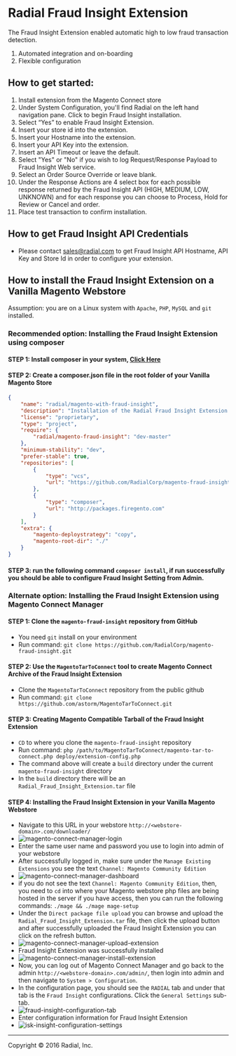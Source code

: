 # Radial Fraud Insight Extension

The Fraud Insight Extension enabled automatic high to low fraud transaction detection.

1. Automated integration and on-boarding
1. Flexible configuration

## How to get started:

1. Install extension from the Magento Connect store
1. Under System Configuration, you'll find Radial on the left hand navigation pane. Click to begin Fraud Insight installation.
1. Select “Yes” to enable Fraud Insight Extension.
1. Insert your store id into the extension.
1. Insert your Hostname into the extension.
1. Insert your API Key into the extension.
1. Insert an API Timeout or leave the default.
1. Select "Yes" or "No" if you wish to log Request/Response Payload to Fraud Insight Web service.
1. Select an Order Source Override or leave blank.
1. Under the Response Actions are 4 select box for each possible response returned by the Fraud Insight API (HIGH, MEDIUM, LOW, UNKNOWN) and for each response you can choose to Process, Hold for Review or Cancel and order.
1. Place test transaction to confirm installation.


## How to get Fraud Insight API Credentials


- Please contact [sales@radial.com](mailto:sales@radial.com) to get Fraud Insight API Hostname, API Key and Store Id in order to configure your extension.


## How to install the Fraud Insight Extension on a Vanilla Magento Webstore


Assumption: you are on a Linux system with `Apache`, `PHP`, `MySQL` and `git` installed.


### Recommended option: Installing the Fraud Insight Extension using composer


#### STEP 1: Install composer in your system, [Click Here](https://getcomposer.org/doc/00-intro.md#installation-linux-unix-osx)


#### STEP 2: Create a composer.json file in the root folder of your Vanilla Magento Store
```json
{
    "name": "radial/magento-with-fraud-insight",
    "description": "Installation of the Radial Fraud Insight Extension in Magento",
    "license": "proprietary",
    "type": "project",
    "require": {
        "radial/magento-fraud-insight": "dev-master"
    },
    "minimum-stability": "dev",
    "prefer-stable": true,
    "repositories": [
        {
            "type": "vcs",
            "url": "https://github.com/RadialCorp/magento-fraud-insight.git"
        },
        {
            "type": "composer",
            "url": "http://packages.firegento.com"
        }
    ],
    "extra": {
        "magento-deploystrategy": "copy",
        "magento-root-dir": "./"
    }
}
```


#### STEP 3: run the following command `composer install`, if run successfully you should be able to configure Fraud Insight Setting from Admin.


### Alternate option: Installing the Fraud Insight Extension using Magento Connect Manager


#### STEP 1: Clone the `magento-fraud-insight` repository from GitHub
- You need `git` install on your environment
- Run command: `git clone https://github.com/RadialCorp/magento-fraud-insight.git`


#### STEP 2: Use the `MagentoTarToConnect` tool to create Magento Connect Archive of the Fraud Insight Extension
- Clone the `MagentoTarToConnect` repository from the public github
- Run command: `git clone https://github.com/astorm/MagentoTarToConnect.git`


#### STEP 3: Creating Magento Compatible Tarball of the Fraud Insight Extension
- `CD` to where you clone the `magento-fraud-insight` repository
- Run command: `php /path/to/MagentoTarToConnect/magento-tar-to-connect.php deploy/extension-config.php`
- The command above will create a `build` directory under the current `magento-fraud-insight` directory
- In the `build` directory there will be an `Radial_Fraud_Insight_Extension.tar` file


#### STEP 4: Installing the Fraud Insight Extension in your Vanilla Magento Webstore
- Navigate to this URL in your webstore `http://<webstore-domain>.com/downloader/`
- ![magento-connect-manager-login](docs/static/magento-connect-manager-login.png)
- Enter the same user name and password you use to login into admin of your webstore
- After successfully logged in, make sure under the `Manage Existing Extensions` you see the text `Channel: Magento Community Edition`
- ![magento-connect-manager-dashboard](docs/static/magento-connect-manager-dashboard.png)
- if you do not see the text `Channel: Magento Community Edition`, then, you need to `cd` into where your Magento webstore php files are being hosted in the server if you have access, then you can run the following commands: `./mage && ./mage mage-setup`
- Under the `Direct package file upload` you can browse and upload the `Radial_Fraud_Insight_Extension.tar` file, then click the upload button and after successfully uploaded the Fraud Insight Extension you can click on the refresh button.
- ![magento-connect-manager-upload-extension](docs/static/magento-connect-manager-upload-extension.png)
- Fraud Insight Extension was successfully installed
- ![magento-connect-manager-install-extension](docs/static/magento-connect-manager-install-extension.png)
- Now, you can log out of Magento Connect Manager and go back to the admin `http://<webstore-domain>.com/admin/`, then login into admin and then navigate to `System > Configuration`.
- In the configuration page, you should see the `RADIAL` tab and under that tab is the `Fraud Insight` configurations. Click the `General Settings` sub-tab.
- ![fraud-insight-configuration-tab](docs/static/fraud-insight-configuration-tab.png)
- Enter configuration information for Fraud Insight Extension
- ![isk-insight-configuration-settings](docs/static/fraud-insight-configuration-settings.png)

---
Copyright &copy; 2016 Radial, Inc.
